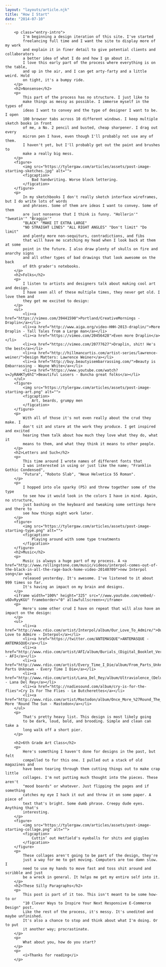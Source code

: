 ```yaml
---
layout: "layouts/article.njk"
title: "How I Start"
date: "2014-07-10"
---
```


        <p class="entry-intro">
            I'm beginning a design iteration of this site. I've started
            freelancing full time and I want the site to display more of my work
            and explain it in finer detail to give potential clients and collaborators
            a better idea of what I do and how I go about it.
            I love this early part of the process where everything is on the table,
            and up in the air, and I can get arty-farty and a little weird. Hold
            on tight, it's a bumpy ride.
        </p>
        <h2>Nonsense</h2>
        <p>
            This part of the process has no structure. I just like to
            make things as messy as possible. I immerse myself in the types of
            ideas I want to convey and the type of designer I want to be. I open
            100 browser tabs across 10 different windows. I keep multiple sketch books in front
            of me, a No. 2 pencil and busted, cheap sharpener. I drag out every
            micron pen I have, even though I'll probably not use any of them.
            I haven't yet, but I'll probably get out the paint and brushes to
            make a really big mess.
        </p>
        <figure>
            <img src="https://tylergaw.com/articles/assets/post-image-starting-sketches.jpg" alt="">
            <figcaption>
                Bad handwriting. Worse block lettering.
            </figcation>
        </figure>
        <p>
            In my sketchbooks I don't really sketch interface wireframes, but I do write lots of words
            and phrases. Some of them are ideas I want to convey. Some of them
            are just nonsense that I think is funny. "Hollerin'" "Sweatin'" "Braggin'"
            "BLACK" "MAKE IT EXTRA LARGE"
            "NO STRAIGHT LINES" "ALL RIGHT ANGLES" "Don't limit" "Do limit"
            and plenty more non-sequiturs, contradictions, and fibs
            that will have me scatching my head when I look back at them at some
            point in the future. I also draw plenty of skulls on fire and anarchy signs
            and all other types of bad drawings that look awesome on the back
            of 8th grader's notebooks.
        </p>
        <h2>Folks</h2>
        <p>
            I listen to artists and designers talk about making cool art and design.
            I have seen all of these multiple times, they never get old. I love them and
            they get me excited to design:
        </p>
        <ul>
            <li><a href="https://vimeo.com/39441590">Portland/CreativeMornings - Draplin</a></li>
            <li><a href="http://www.aiga.org/video-HHH-2013-draplin/">More Draplin - Tall Tales from a Large man</a></li>
            <li><a href="https://vimeo.com/20456428">Even more Draplin</a></li>
            <li><a href="https://vimeo.com/20777627">Draplin, shit! He's the best</a></li>
            <li><a href="http://hillmancurtis.com/artist-series/lawrence-weiner/">Design Matters: Lawrence Weiner</a></li>
            <li><a href="http://buy.beautyisembarrassing.com/">Beauty is Embarrassing - Wayne White</a></li>
            <li><a href="https://www.youtube.com/watch?v=JyRAHKTy6hI">Beautiful Losers - Buncha great folks</a></li>
        </ul>
        <figure>
            <img src="https://tylergaw.com/articles/assets/post-image-starting-art.png" alt="">
            <figcaption>
                Art, beards, grumpy men
            </figcation>
        </figure>
        <p>
            With all of those it's not even really about the crud they make. I
            don't sit and stare at the work they produce. I get inspired and excited
            hearing them talk about how much they love what they do, what it
            means to them, and what they think it means to other people.
        </p>
        <h2>Letters and Such</h2>
        <p>
            This time around I wrote names of different fonts that
            I was interested in using or just like the name; "Franklin Gothic Condensed",
            "Futura", "Roboto Slab", "Neue Helvetica 55 Roman".
        </p>
        <p>
            I hopped into ole sparky (PS) and threw together some of the type
            to see how it would look in the colors I have in mind. Again, no structure,
            just bashing on the keyboard and tweaking some settings here and there to
            see how things might work later.
        </p>
        <figure>
            <img src="https://tylergaw.com/articles/assets/post-image-starting-type.png" alt="">
            <figcaption>
                Playing around with some type treatments
            </figcation>
        </figure>
        <h2>Music</h2>
        <p>
            Music is always a huge part of my process. A <a href="http://www.rollingstone.com/music/videos/interpol-comes-out-of-the-black-in-all-the-rage-back-home-video-20140709">new Interpol song</a> was
            released yesterday. It's awesome. I've listened to it about 999 times so far.
            It's having an impact on my brain and designs.
        </p>
        <iframe width="100%" height="325" src="//www.youtube.com/embed/-u6DvRyyKGU" frameborder="0" allowfullscreen></iframe>
        <p>
            Here's some other crud I have on repeat that will also have an impact on the design:
        </p>
        <ul>
            <li><a href="http://www.rdio.com/artist/Interpol/album/Our_Love_To_Admire/">Our Love to Admire - Interpol</a></li>
            <li><a href="https://twitter.com/ANTEMASQUE">ANTEMASQUE - ANTEMASQUE</a></li>
            <li><a href="http://www.rdio.com/artist/AFI/album/Burials_(Digital_Booklet_Version)/">Burials - AFI</a></li>
            <li><a href="http://www.rdio.com/artist/Every_Time_I_Die/album/From_Parts_Unknown/">From Parts Unknown - Every Time I Die</a></li>
            <li><a href="http://www.rdio.com/artist/Lana_Del_Rey/album/Ultraviolence_(Deluxe)/">Ultraviolence - Lana Del Rey</a></li>
            <li><a href="http://nadiesound.com/album/cry-is-for-the-flies">Cry Is For The Flies - Le Butcherettes</a></li>
            <li><a href="http://www.rdio.com/artist/Mastodon/album/Once_More_%27Round_The_Sun_1/">Once More 'Round The Sun - Mastodon</a></li>
        </ul>
        <p>
            That's pretty heavy list. This design is most likely going
            to be dark, loud, bold, and brooding. Simple and clean can take a
            long walk off a short pier.
        </p>

        <h2>6th Grade Art Class</h2>
        <p>
            Here's something I haven't done for designs in the past, but felt
            compelled to for this one. I pulled out a stack of old magazines and
            have been tearing through them cutting things out to make crap little
            collages. I'm not putting much thought into the pieces. These aren't
            "mood boards" or whatever. Just flipping the pages and if something
            catches my eye I hack it out and throw it on some paper. A piece of
            text that's bright. Some dumb phrase. Creepy dude eyes. Anything that's
            interesting.
        </p>
        <figure>
            <img src="https://tylergaw.com/articles/assets/post-image-starting-collage.png" alt="">
            <figcaption>
                Cuttin’ out Hetfield's eyeballs for shits and giggles
            </figcation>
        </figure>
        <p>
            These collages aren't going to be part of the design, they're
            just a way for me to get moving. Computers are too damn slow. I
            need to use my hands to move fast and toss shit around and scribble and just
            be a wreck in general. It helps me get my entire self into it.
        </p>
        <h2>These Silly Paragraphs</h2>
        <p>
            This post is part of it too. This isn't meant to be some how-to or
            "10 Clever Ways to Inspire Your Next Responsive E-Commerce Design" post.
            Like the rest of the process, it's messy. It's unedited and maybe unfinished.
            It's also a chance to stop and think about what I'm doing. Or to put
            it another way; procrastinate.
        </p>
        <p>
            What about you, how do you start?
        </p>
        <p>
            <i>Thanks for reading</i>
        </p>
